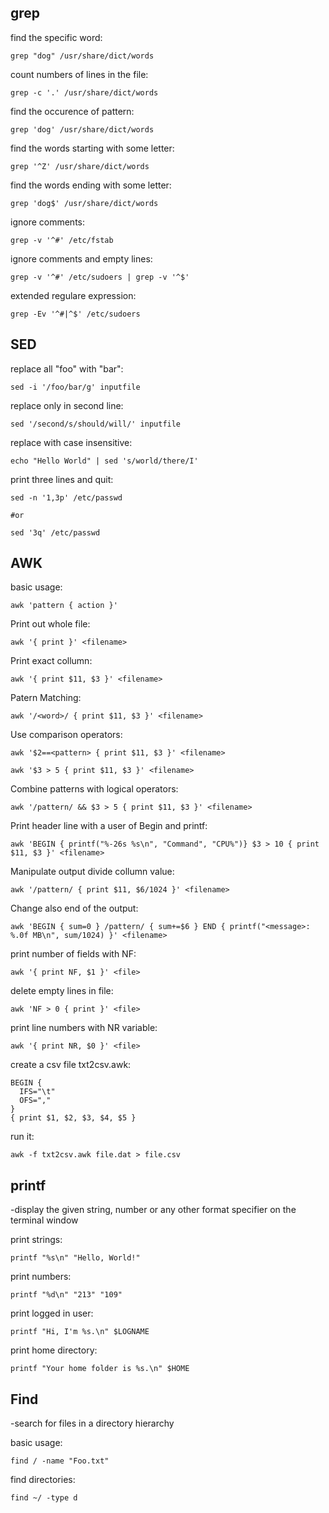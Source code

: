 ## grep

find the specific word:
```
grep "dog" /usr/share/dict/words
```
count numbers of lines in the file:
```
grep -c '.' /usr/share/dict/words
```

find the occurence of pattern:
```
grep 'dog' /usr/share/dict/words
```

find the words starting with some letter:
```
grep '^Z' /usr/share/dict/words
```

find the words ending with some letter:
```
grep 'dog$' /usr/share/dict/words
```

ignore comments:
```
grep -v '^#' /etc/fstab 
```

ignore comments and empty lines:
```
grep -v '^#' /etc/sudoers | grep -v '^$' 
```

extended regulare expression:
```
grep -Ev '^#|^$' /etc/sudoers
```


## SED

replace all "foo" with "bar":
```
sed -i '/foo/bar/g' inputfile
```

replace only in second line:
```
sed '/second/s/should/will/' inputfile
```

replace with case insensitive:
```
echo "Hello World" | sed 's/world/there/I'
```

print three lines and quit:
```
sed -n '1,3p' /etc/passwd

#or

sed '3q' /etc/passwd
```


## AWK

basic usage:
```
awk 'pattern { action }'
```

Print out whole file:
```
awk '{ print }' <filename>
```

Print exact collumn:
```
awk '{ print $11, $3 }' <filename>
``` 

Patern Matching:
```
awk '/<word>/ { print $11, $3 }' <filename>
```

Use comparison operators:
```
awk '$2==<pattern> { print $11, $3 }' <filename>

awk '$3 > 5 { print $11, $3 }' <filename>
```

Combine patterns with logical operators:
```
awk '/pattern/ && $3 > 5 { print $11, $3 }' <filename>
```

Print header line with a user of Begin and printf:
```
awk 'BEGIN { printf("%-26s %s\n", "Command", "CPU%")} $3 > 10 { print $11, $3 }' <filename>
```

Manipulate output divide collumn value:
```
awk '/pattern/ { print $11, $6/1024 }' <filename>
```

Change also end of the output:
```
awk 'BEGIN { sum=0 } /pattern/ { sum+=$6 } END { printf("<message>: %.0f MB\n", sum/1024) }' <filename>
```

print number of fields with NF:
```
awk '{ print NF, $1 }' <file>
```

delete empty lines in file:
```
awk 'NF > 0 { print }' <file>
```

print line numbers with NR variable:
```
awk '{ print NR, $0 }' <file>
```

create a csv file txt2csv.awk:
```
BEGIN {
  IFS="\t"
  OFS=","
}
{ print $1, $2, $3, $4, $5 }
```

run it:
```
awk -f txt2csv.awk file.dat > file.csv
```


## printf

-display the given string, number or any other format specifier on the terminal window

print strings:
```
printf "%s\n" "Hello, World!"
```

print numbers:
```
printf "%d\n" "213" "109"
```

print logged in user:
```
printf "Hi, I'm %s.\n" $LOGNAME
```

print home directory:
```
printf "Your home folder is %s.\n" $HOME
```

## Find

-search for files in a directory hierarchy

basic usage:
```
find / -name "Foo.txt"
```

find directories:
```
find ~/ -type d
```